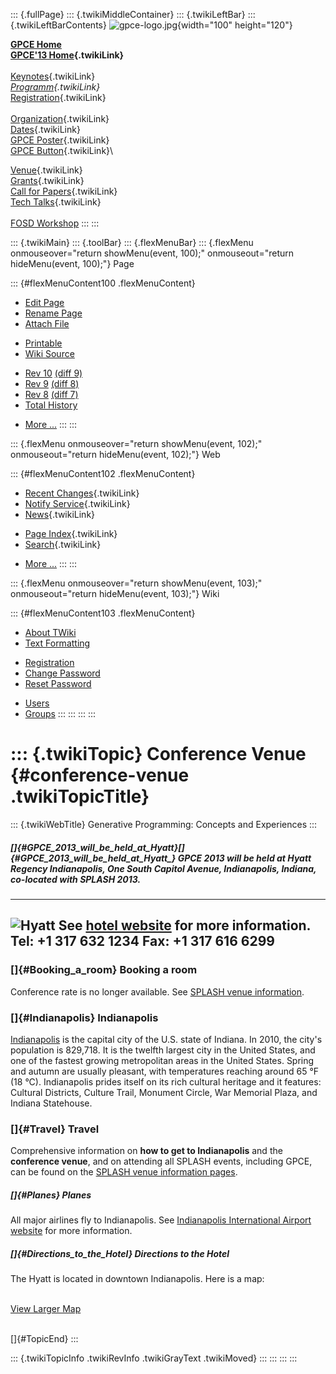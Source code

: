 ::: {.fullPage}
::: {.twikiMiddleContainer}
::: {.twikiLeftBar}
::: {.twikiLeftBarContents}
![gpce-logo.jpg](../pub/GPCE13/WebLeftBar/gpce-logo.jpg){width="100"
height="120"}

**[GPCE Home](http://program-transformation.org/Gpce)**\
**[GPCE\'13 Home](WebHome){.twikiLink}**\
\
[Keynotes](KeynoteSpeakers){.twikiLink}\
*[Programm](ConferenceProgram){.twikiLink}*\
[Registration](GpceRegistration){.twikiLink}\
\
[Organization](ConferenceOrganization){.twikiLink}\
[Dates](ImportantDates){.twikiLink}\
[GPCE Poster](Poster){.twikiLink}\
[GPCE Button](Banner){.twikiLink}\

[Venue](ConferenceVenue){.twikiLink}\
[Grants](Grants){.twikiLink}\
[Call for Papers](CallForPapers){.twikiLink}\
[Tech Talks](CallForTechTalks){.twikiLink}\
\
[FOSD Workshop](http://fosd.net/2013)
:::
:::

::: {.twikiMain}
::: {.toolBar}
::: {.flexMenuBar}
::: {.flexMenu onmouseover="return showMenu(event, 100);" onmouseout="return hideMenu(event, 100);"}
Page

::: {#flexMenuContent100 .flexMenuContent}
-   [Edit
    Page](http://www.program-transformation.org/edit/GPCE13/ConferenceVenue?t=1536827550)
-   [Rename
    Page](http://www.program-transformation.org/rename/GPCE13/ConferenceVenue)
-   [Attach
    File](http://www.program-transformation.org/attach/GPCE13/ConferenceVenue)

<!-- -->

-   [Printable](http://www.program-transformation.org/view/GPCE13/ConferenceVenue?skin=print.pattern)
-   [Wiki
    Source](http://www.program-transformation.org/view/GPCE13/ConferenceVenue?skin=text&raw=on&contenttype=text/plain)

<!-- -->

-   [Rev
    10](http://www.program-transformation.org/view/GPCE13/ConferenceVenue?rev=1.10)
    [(diff 9)](http://www.program-transformation.org/rdiff/GPCE13/ConferenceVenue?rev1=1.10&rev2=1.9)
-   [Rev
    9](http://www.program-transformation.org/view/GPCE13/ConferenceVenue?rev=1.9)
    [(diff 8)](http://www.program-transformation.org/rdiff/GPCE13/ConferenceVenue?rev1=1.9&rev2=1.8)
-   [Rev
    8](http://www.program-transformation.org/view/GPCE13/ConferenceVenue?rev=1.8)
    [(diff 7)](http://www.program-transformation.org/rdiff/GPCE13/ConferenceVenue?rev1=1.8&rev2=1.7)
-   [Total
    History](http://www.program-transformation.org/rdiff/GPCE13/ConferenceVenue)

<!-- -->

-   [More
    \...](http://www.program-transformation.org/oops/GPCE13/ConferenceVenue?template=oopsmore&param1=1.10&param2=1.10)
:::
:::

::: {.flexMenu onmouseover="return showMenu(event, 102);" onmouseout="return hideMenu(event, 102);"}
Web

::: {#flexMenuContent102 .flexMenuContent}
-   [Recent Changes](WebChanges){.twikiLink}
-   [Notify Service](WebNotify){.twikiLink}
-   [News](WebNews){.twikiLink}

<!-- -->

-   [Page Index](WebIndex){.twikiLink}
-   [Search](WebSearch){.twikiLink}

<!-- -->

-   [More
    \...](http://www.program-transformation.org/oops/GPCE13/ConferenceVenue?template=oopsmore&param1=1.10&param2=1.10)
:::
:::

::: {.flexMenu onmouseover="return showMenu(event, 103);" onmouseout="return hideMenu(event, 103);"}
Wiki

::: {#flexMenuContent103 .flexMenuContent}
-   [About
    TWiki](http://www.program-transformation.org/view/TWiki/WebHome)
-   [Text
    Formatting](http://www.program-transformation.org/view/TWiki/TextFormattingRules)

<!-- -->

-   [Registration](http://www.program-transformation.org/view/TWiki/TWikiRegistration)
-   [Change
    Password](http://www.program-transformation.org/view/TWiki/ChangePassword)
-   [Reset
    Password](http://www.program-transformation.org/view/TWiki/ResetPassword)

<!-- -->

-   [Users](http://www.program-transformation.org/view/Main/TWikiUsers)
-   [Groups](http://www.program-transformation.org/view/Main/TWikiGroups)
:::
:::
:::
:::

::: {.twikiTopic}
Conference Venue {#conference-venue .twikiTopicTitle}
================

::: {.twikiWebTitle}
Generative Programming: Concepts and Experiences
:::

##### []{#GPCE_2013_will_be_held_at_Hyatt}[]{#GPCE_2013_will_be_held_at_Hyatt_} GPCE 2013 will be held at Hyatt Regency Indianapolis, One South Capitol Avenue, Indianapolis, Indiana, co-located with SPLASH 2013.

  -----------------------------------------------------------------------------------------------------------------------------------------------
  ![](../pub/GPCE13/ConferenceVenue/hyatt.jpg "Hyatt")
  See [hotel website](http://indianapolis.hyatt.com/hyatt/hotels-indianapolis/) for more information. Tel: +1 317 632 1234 Fax: +1 317 616 6299
  -----------------------------------------------------------------------------------------------------------------------------------------------

### []{#Booking_a_room} Booking a room

Conference rate is no longer available. See [SPLASH venue
information](http://splashcon.org/2013/attending).

### []{#Indianapolis} Indianapolis

[Indianapolis](http://en.wikipedia.org/wiki/Indianapolis) is the capital
city of the U.S. state of Indiana. In 2010, the city\'s population is
829,718. It is the twelfth largest city in the United States, and one of
the fastest growing metropolitan areas in the United States. Spring and
autumn are usually pleasant, with temperatures reaching around 65 °F (18
°C). Indianapolis prides itself on its rich cultural heritage and it
features: Cultural Districts, Culture Trail, Monument Circle, War
Memorial Plaza, and Indiana Statehouse.

### []{#Travel} Travel

Comprehensive information on **how to get to Indianapolis** and the
**conference venue**, and on attending all SPLASH events, including
GPCE, can be found on the [SPLASH venue information
pages](http://splashcon.org/2013/attending).

##### []{#Planes} Planes

All major airlines fly to Indianapolis. See [Indianapolis International
Airport website](http://www.indianapolisairport.com/) for more
information.

##### []{#Directions_to_the_Hotel} Directions to the Hotel

The Hyatt is located in downtown Indianapolis. Here is a map:

\
[View Larger
Map](https://maps.google.de/maps?hl=en&ie=UTF8&q=Hyatt+Regency+Indianapolis+maps&fb=1&gl=de&hq=Hyatt+Regency+Indianapolis+maps&hnear=Hyatt+Regency+Indianapolis+maps&cid=0,0,821257924210815516&t=m&ll=39.766276,-86.161008&spn=0.006295,0.006295&source=embed)

\
[]{#TopicEnd}
:::

::: {.twikiTopicInfo .twikiRevInfo .twikiGrayText .twikiMoved}
:::
:::
:::
:::
